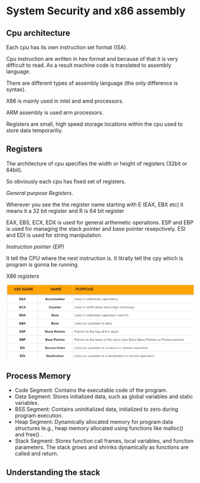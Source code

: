 # System Security and x86 assembly

## Cpu architecture

Each cpu has its own instruction set format (ISA).

Cpu instruction are written in hex format and because of that it is very difficult to read. As a result machine code is translated to assembly language.


There are different types of assembly language (the only difference is syntax).

X86 is mainly used in intel and amd processors. 

ARM assembly is used arm processors.

Registers are small, high speed storage locations within the cpu used to store data temporariliy.



## Registers

The architecture of cpu specifies the width or height of registers (32bit or 64bit).

So obviously each cpu has fixed set of registers.

*General purpose Registers*.

Wherever you see the the register name starting with E (EAX, EBX etc) it means it a 32 bit register and R is 64 bit register

EAX, EBS, ECX, EDX  is used for general arthemetic operaitons.
ESP and EBP is used for managing the stack pointer and base pointer resepctively.
ESI and EDI is used for string manipulaiton.

*Instruction pointer (EIP)*

It tell the CPU where the next instruction is. It litrally tell the cpy which is program is gonna be running.

*X86 registers*

![X86 registers information](image.png)



## Process Memory

* Code Segment: Contains the executable code of the program.
* Data Segment: Stores initialized data, such as global variables and static variables.
* BSS Segment: Contains uninitialized data, initialized to zero during program execution.
* Heap Segment: Dynamically allocated memory for program data structures le.g., heap memory allocated using functions like malloc() and free()	.
* Stack Segment: Stores function call frames, local variables, and function parameters. The stack grows and shrinks dynamically as functions are called and return.


## Understanding the stack










